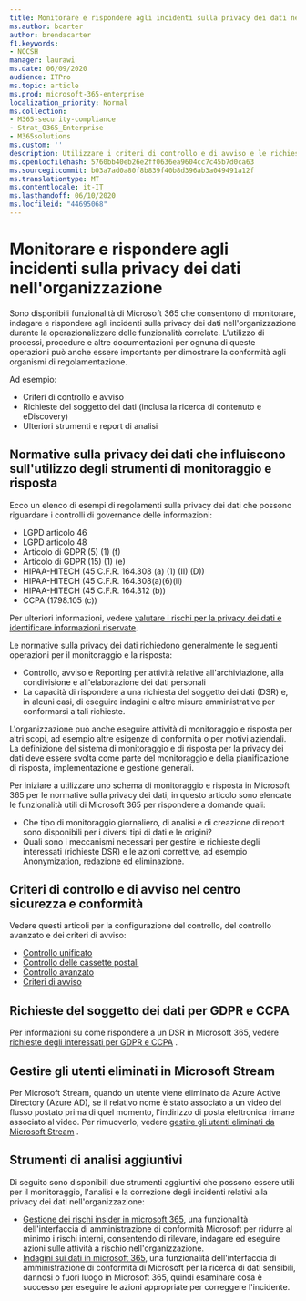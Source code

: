 ```yaml
---
title: Monitorare e rispondere agli incidenti sulla privacy dei dati nell'organizzazione
ms.author: bcarter
author: brendacarter
f1.keywords:
- NOCSH
manager: laurawi
ms.date: 06/09/2020
audience: ITPro
ms.topic: article
ms.prod: microsoft-365-enterprise
localization_priority: Normal
ms.collection:
- M365-security-compliance
- Strat_O365_Enterprise
- M365solutions
ms.custom: ''
description: Utilizzare i criteri di controllo e di avviso e le richieste del soggetto dei dati per monitorare e rispondere agli incidenti dei dati personali.
ms.openlocfilehash: 5760bb40eb26e2ff0636ea9604cc7c45b7d0ca63
ms.sourcegitcommit: b03a7ad0a80f8b839f40b8d396ab3a049491a12f
ms.translationtype: MT
ms.contentlocale: it-IT
ms.lasthandoff: 06/10/2020
ms.locfileid: "44695068"
---
```

# <a name="monitor-and-respond-to-data-privacy-incidents-in-your-organization"></a>Monitorare e rispondere agli incidenti sulla privacy dei dati nell'organizzazione

Sono disponibili funzionalità di Microsoft 365 che consentono di monitorare, indagare e rispondere agli incidenti sulla privacy dei dati nell'organizzazione durante la operazionalizzare delle funzionalità correlate. L'utilizzo di processi, procedure e altre documentazioni per ognuna di queste operazioni può anche essere importante per dimostrare la conformità agli organismi di regolamentazione.

Ad esempio: 

- Criteri di controllo e avviso
- Richieste del soggetto dei dati (inclusa la ricerca di contenuto e eDiscovery)
- Ulteriori strumenti e report di analisi

## <a name="data-privacy-regulations-impacting-the-use-of-monitoring-and-response-tools"></a>Normative sulla privacy dei dati che influiscono sull'utilizzo degli strumenti di monitoraggio e risposta

Ecco un elenco di esempi di regolamenti sulla privacy dei dati che possono riguardare i controlli di governance delle informazioni:

- LGPD articolo 46
- LGPD articolo 48
- Articolo di GDPR (5) (1) (f)
- Articolo di GDPR (15) (1) (e)
- HIPAA-HITECH (45 C.F.R. 164.308 (a) (1) (II) (D))
- HIPAA-HITECH (45 C.F.R. 164.308(a)(6)(ii)
- HIPAA-HITECH (45 C.F.R. 164.312 (b))
- CCPA (1798.105 (c))

Per ulteriori informazioni, vedere [valutare i rischi per la privacy dei dati e identificare informazioni riservate](information-protection-deploy-assess.md).

Le normative sulla privacy dei dati richiedono generalmente le seguenti operazioni per il monitoraggio e la risposta:

- Controllo, avviso e Reporting per attività relative all'archiviazione, alla condivisione e all'elaborazione dei dati personali
- La capacità di rispondere a una richiesta del soggetto dei dati (DSR) e, in alcuni casi, di eseguire indagini e altre misure amministrative per conformarsi a tali richieste.

L'organizzazione può anche eseguire attività di monitoraggio e risposta per altri scopi, ad esempio altre esigenze di conformità o per motivi aziendali. La definizione del sistema di monitoraggio e di risposta per la privacy dei dati deve essere svolta come parte del monitoraggio e della pianificazione di risposta, implementazione e gestione generali.

Per iniziare a utilizzare uno schema di monitoraggio e risposta in Microsoft 365 per le normative sulla privacy dei dati, in questo articolo sono elencate le funzionalità utili di Microsoft 365 per rispondere a domande quali: 

- Che tipo di monitoraggio giornaliero, di analisi e di creazione di report sono disponibili per i diversi tipi di dati e le origini?
- Quali sono i meccanismi necessari per gestire le richieste degli interessati (richieste DSR) e le azioni correttive, ad esempio Anonymization, redazione ed eliminazione.

## <a name="auditing-and-alert-policies-in-the-security-and-compliance-center"></a>Criteri di controllo e di avviso nel centro sicurezza e conformità

Vedere questi articoli per la configurazione del controllo, del controllo avanzato e dei criteri di avviso:

- [Controllo unificato](../compliance/search-the-audit-log-in-security-and-compliance.md)
- [Controllo delle cassette postali](../compliance/enable-mailbox-auditing.md)
- [Controllo avanzato](../compliance/advanced-audit.md)
- [Criteri di avviso](../compliance/alert-policies.md)

## <a name="data-subject-requests-for-the-gdpr-and-ccpa"></a>Richieste del soggetto dei dati per GDPR e CCPA

Per informazioni su come rispondere a un DSR in Microsoft 365, vedere [richieste degli interessati per GDPR e CCPA](../compliance/gdpr-dsr-office365.md) .

## <a name="manage-deleted-users-in-microsoft-stream"></a>Gestire gli utenti eliminati in Microsoft Stream

Per Microsoft Stream, quando un utente viene eliminato da Azure Active Directory (Azure AD), se il relativo nome è stato associato a un video del flusso postato prima di quel momento, l'indirizzo di posta elettronica rimane associato al video. Per rimuoverlo, vedere [gestire gli utenti eliminati da Microsoft Stream](https://docs.microsoft.com/stream/managing-deleted-users) .

## <a name="additional-investigative-tools"></a>Strumenti di analisi aggiuntivi

Di seguito sono disponibili due strumenti aggiuntivi che possono essere utili per il monitoraggio, l'analisi e la correzione degli incidenti relativi alla privacy dei dati nell'organizzazione:

- [Gestione dei rischi insider in microsoft 365](../compliance/insider-risk-management.md), una funzionalità dell'interfaccia di amministrazione di conformità Microsoft per ridurre al minimo i rischi interni, consentendo di rilevare, indagare ed eseguire azioni sulle attività a rischio nell'organizzazione.
- [Indagini sui dati in microsoft 365](../compliance/overview-data-investigations.md), una funzionalità dell'interfaccia di amministrazione di conformità di Microsoft per la ricerca di dati sensibili, dannosi o fuori luogo in Microsoft 365, quindi esaminare cosa è successo per eseguire le azioni appropriate per correggere l'incidente.
